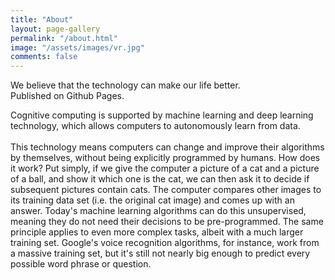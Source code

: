 ```yaml
---
title: "About"
layout: page-gallery
permalink: "/about.html"
image: "/assets/images/vr.jpg"
comments: false
---
```


<article>We believe that the technology can make our life better.<br />
Published on Github Pages.

Cognitive computing is supported by machine learning and deep learning technology, which allows computers to autonomously learn from data.<br /><br />
This technology means computers can change and improve their algorithms by themselves, without being explicitly programmed by humans. How does it work? Put simply, if we give the computer a picture of a cat and a picture of a ball, and show it which one is the cat, we can then ask it to decide if subsequent pictures contain cats.
The computer compares other images to its training data set (i.e. the original cat image) and comes up with an answer. Today's machine learning algorithms can do this unsupervised, meaning they do not need their decisions to be pre-programmed. 
The same principle applies to even more complex tasks, albeit with a much larger training set. Google's voice recognition algorithms, for instance, work from a massive training set, but it's still not nearly big enough to predict every possible word phrase or question.
</article>
